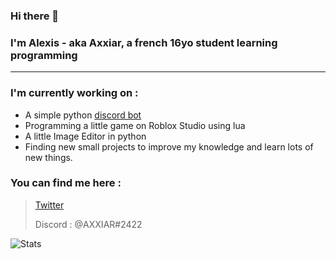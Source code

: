 ### Hi there 👋
### I'm Alexis - aka **Axxiar**, a french 16yo student learning programming
<hr>

### I'm currently working on :
- A simple python [discord bot]('https://github.com/Hypermario/TUMO-bot')
- Programming a little game on Roblox Studio using lua
- A little Image Editor in python
- Finding new small projects to improve my knowledge and learn lots of new things.

### You can find me here :
> [Twitter](https://twitter.com/Axxi4R)
> 
> Discord : @AXXIAR#2422

![Stats](https://github-readme-stats.vercel.app/api?username=axxiar)
